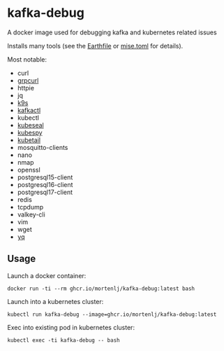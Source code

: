 # kafka-debug
A docker image used for debugging kafka and kubernetes related issues

Installs many tools (see the [Earthfile](./Earthfile) or [mise.toml](./mise.toml) for details).

Most notable:
- curl
- [grpcurl](https://github.com/fullstorydev/grpcurl)
- httpie
- jq
- [k9s](https://github.com/derailed/k9s)
- [kafkactl](https://github.com/deviceinsight/kafkactl)
- kubectl
- [kubeseal](https://github.com/bitnami-labs/sealed-secrets)
- [kubespy](https://github.com/pulumi/kubespy)
- [kubetail](https://github.com/johanhaleby/kubetail)
- mosquitto-clients
- nano
- nmap
- openssl
- postgresql15-client
- postgresql16-client
- postgresql17-client
- redis
- tcpdump
- valkey-cli
- vim
- wget
- [yq](https://github.com/mikefarah/yq)


## Usage

Launch a docker container:

`docker run -ti --rm ghcr.io/mortenlj/kafka-debug:latest bash`

Launch into a kubernetes cluster:

`kubectl run kafka-debug --image=ghcr.io/mortenlj/kafka-debug:latest`

Exec into existing pod in kubernetes cluster:

`kubectl exec -ti kafka-debug -- bash`
